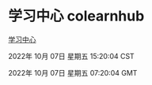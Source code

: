 # 学习中心 colearnhub
[学习中心](http://27.19.33.125:56308/colearnhub/)

2022年 10月 07日 星期五 15:20:04 CST

2022年 10月 07日 星期五 07:20:04 GMT
